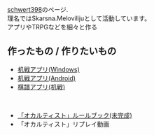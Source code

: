 [schwert398](https://twitter.com/Schwert398)のページ.  
理名ではSkarsna.Melovilijuとして活動しています。  
アプリやTRPGなどを細々と作る

## 作ったもの / 作りたいもの
- [机戦アプリ(Windows)](https://github.com/schwert398/cerke_code.git)
- [机戦アプリ(Android)](https://github.com/schwert398/cerke-mobile-for-android.git)  
- [棋譜アプリ(机戦)](https://github.com/schwert398/cerke_noter.git)
  
<br>

- [「オカルティスト」ルールブック(未完成)](https://github.com/schwert398/schwert398.github.io/blob/master/occultist_ruletop.md)  
- 「オカルティスト」リプレイ動画
